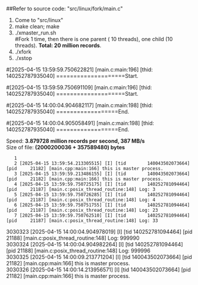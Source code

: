 ##Refer to source code: "src/linux/fork/main.c"  
1. Come to "src/linux"  
2. make clean; make  
3. ./xmaster_run.sh  
#Fork 1 time, then there is one parent ( 10 threads), one child (10 threads).  **Total: 20 million records**.  
4. ./xfork  
5. ./xstop  

#[2025-04-15 13:59:59.750622821] [main.c:main:196] [thid: 140252787935040] ====================Start.

#[2025-04-15 13:59:59.750691109] [main.c:main:196] [thid: 140252787935040] ====================Start.

#[2025-04-15 14:00:04.904682117] [main.c:main:198] [thid: 140252787935040] ==================End.

#[2025-04-15 14:00:04.905058491] [main.c:main:198] [thid: 140252787935040] ==================End.

Speed: **3.879728 million records per second, 387 MB/s**  
Size of file: **(2000200036 + 357589480) bytes**  

       1 
       2 [2025-04-15 13:59:54.213305515] [I] [tid        140043502073664]        [pid     21182] [main.cpp:main:166] this is master process.
       3 [2025-04-15 13:59:59.213486155] [I] [tid        140043502073664]        [pid     21182] [main.cpp:main:166] this is master process.
       4 [2025-04-15 13:59:59.750725175] [I] [tid        140252781094464]        [pid     21187] [main.c:posix_thread_routine:148] Log: 3
       5 [2025-04-15 13:59:59.750726285] [I] [tid        140252781094464]        [pid     21187] [main.c:posix_thread_routine:148] Log: 4
       6 [2025-04-15 13:59:59.750751755] [I] [tid        140252781094464]        [pid     21187] [main.c:posix_thread_routine:148] Log: 23
       7 [2025-04-15 13:59:59.750762510] [I] [tid        140252781094464]        [pid     21187] [main.c:posix_thread_routine:148] Log: 33  

3030323 [2025-04-15 14:00:04.904978019] [I] [tid        140252781094464]        [pid     21188] [main.c:posix_thread_routine:148] Log: 999990  
3030324 [2025-04-15 14:00:04.904982264] [I] [tid        140252781094464]        [pid     21188] [main.c:posix_thread_routine:148] Log: 999996  
3030325 [2025-04-15 14:00:09.213771204] [I] [tid        140043502073664]        [pid     21182] [main.cpp:main:166] this is master process.  
3030326 [2025-04-15 14:00:14.213956571] [I] [tid        140043502073664]        [pid     21182] [main.cpp:main:166] this is master process.  
